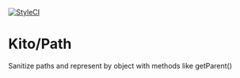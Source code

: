 [![StyleCI](https://github.styleci.io/repos/279130551/shield?branch=main)](https://github.styleci.io/repos/279130551?branch=main)

# Kito/Path
Sanitize paths and represent by object with methods like getParent()

